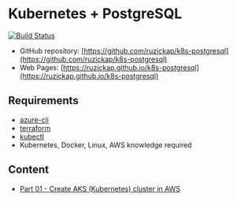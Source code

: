 # Kubernetes + PostgreSQL

[![Build Status](https://travis-ci.com/ruzickap/k8s-postgresql.svg?branch=master)](https://travis-ci.com/ruzickap/k8s-postgresql)

* GitHub repository: [https://github.com/ruzickap/k8s-postgresql](https://github.com/ruzickap/k8s-postgresql)
* Web Pages: [https://ruzickap.github.io/k8s-postgresql](https://ruzickap.github.io/k8s-postgresql)

## Requirements

* [azure-cli](https://github.com/Azure/azure-cli)
* [terraform](https://www.terraform.io/)
* [kubectl](https://kubernetes.io/docs/tasks/tools/install-kubectl/)
* Kubernetes, Docker, Linux, AWS knowledge required

## Content

* [Part 01 - Create AKS (Kubernetes) cluster in AWS](part-01/README.md)
